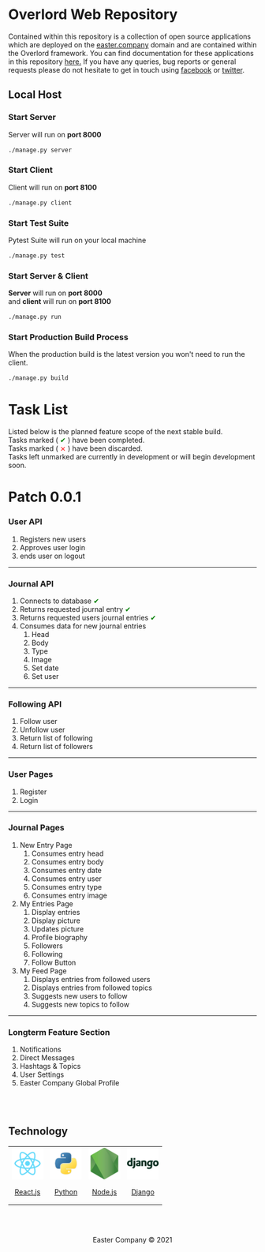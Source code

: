 
# Overlord Web Repository

Contained within this repository is a collection of open source applications which are
deployed on the [easter.company](https://easter.company) domain and are contained within
the Overlord framework. You can find documentation for these applications in this
repository [here.](https://github.com/eastercompany/overlord/docs) If you have any
queries, bug reports or general requests please do not hesitate to get in touch using
[facebook](https://facebook.com/eastercompany) or
[twitter](https://twitter.com/eastercompany).

## Local Host

### Start Server

Server will run on <b>port 8000</b>
```bash
./manage.py server
```

### Start Client

Client will run on <b>port 8100</b>
```bash
./manage.py client
```

### Start Test Suite

Pytest Suite will run on your local machine
```bash
./manage.py test
```

### Start Server & Client

<b>Server</b> will run on <b>port 8000</b><br/>
and <b>client</b> will run on <b>port 8100</b>
```bash
./manage.py run
```

### Start Production Build Process

When the production build is the latest version you won't need to run the client.
```bash
./manage.py build
```

# Task List

Listed below is the planned feature scope of the next stable build. <br>
Tasks marked (<span style='color:green'> ✔ </span>) have been completed. <br>
Tasks marked (<span style='color:red'> ⨯ </span>) have been discarded. <br>
Tasks left unmarked are currently in development or will begin development soon. <br>

# Patch 0.0.1

### User API

   1. Registers new users
   2. Approves user login
   3. ends user on logout

---

### Journal API

   1. Connects to database <span style='color:green'> ✔ </span>
   2. Returns requested journal entry <span style='color:green'> ✔ </span>
   3. Returns requested users journal entries <span style='color:green'> ✔ </span>
   4. Consumes data for new journal entries
      1. Head
      2. Body
      3. Type
      4. Image
      5. Set date
      6. Set user

---

### Following API

   1. Follow user
   2. Unfollow user
   3. Return list of following
   4. Return list of followers

---

### User Pages

   1. Register
   2. Login

---

### Journal Pages

   1. New Entry Page
      1. Consumes entry head
      2. Consumes entry body
      3. Consumes entry date
      4. Consumes entry user
      5. Consumes entry type
      6. Consumes entry image
   2. My Entries Page
      1. Display entries
      2. Display picture
      3. Updates picture
      4. Profile biography
      5. Followers
      6. Following
      7. Follow Button
   3. My Feed Page
      1. Displays entries from followed users
      2. Displays entries from followed topics
      3. Suggests new users to follow
      4. Suggests new topics to follow

---

### Longterm Feature Section

   1. Notifications
   2. Direct Messages
   3. Hashtags & Topics
   4. User Settings
   5. Easter Company Global Profile

<br />
<br />
<h2> Technology </h2>
<table>
   <tr>
      <td valign="middle">
         <a href='https://reactjs.org/'>
            <img
               alt='React.js'
               src='https://raw.githubusercontent.com/github/explore/80688e429a7d4ef2fca1e82350fe8e3517d3494d/topics/react/react.png'
               width='64px'
               height='64px'
            />
            <p align='center'> React.js </p>
         </a>
      </td>
      <td valign="middle">
         <a href='https://www.python.org/'>
            <img
               alt='Python'
               src='https://raw.githubusercontent.com/github/explore/80688e429a7d4ef2fca1e82350fe8e3517d3494d/topics/python/python.png'
               width='64px'
               height='64px'
            />
            <p align='center'> Python </p>
         </a>
      </td>
      <td valign="middle">
         <a href='https://nodejs.org/'>
            <img
               alt='Node.js'
               src='https://raw.githubusercontent.com/github/explore/80688e429a7d4ef2fca1e82350fe8e3517d3494d/topics/nodejs/nodejs.png'
               width='64px'
               height='64px'
            />
            <p align='center'> Node.js </p>
         </a>
      </td>
      <td valign="middle">
         <a href='https://www.djangoproject.com/'>
            <img
               alt='Django'
               src='https://raw.githubusercontent.com/github/explore/80688e429a7d4ef2fca1e82350fe8e3517d3494d/topics/django/django.png'
               width='64px'
               height='64px'
            />
            <p align='center'> Django </p>
         </a>
      </td>
   </tr>
</table>
<br />
<br />

<p align='center'> Easter Company © 2021 </p>
